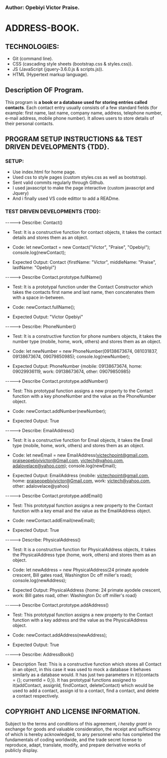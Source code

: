 ### Author: Opebiyi Victor Praise.

# ADDRESS-BOOK.

## TECHNOLOGIES:
* Git (command line).
* CSS (cascading style sheets (bootstrap.css & styles.css)).
* JS  (JavaScript (jquery-3.6.0.js & scripts.js)).
* HTML (Hypertext markup language).


## Description OF Program.

This program is **a book or a database used for storing entries called contacts**. Each contact entry usually consists of a few standard fields (for example: first name, last name, company name, address, telephone number, e-mail address, mobile phone number). It allows users to store details of their personal contacts.

## PROGRAM SETUP INSTRUCTIONS && TEST DRIVEN DEVELOPMENTS {TDD}.

### SETUP:

- Use index.html for home page.
- Used css to style pages (custom styles.css as well as bootstrap).
- Sent valid commits regularly through Github.
- I used javascript to make the page interactive (custom javascript and Jquery)
- And i finally used VS code edittor to add a READme.

### TEST DRIVEN DEVELOPMENTS {TDD}:

-----> Describe: Contact()

* Test: It is a constructive function for contact objects, it takes the contact details and stores them as an object.

* Code: let newContact = new Contact("Victor", "Praise", "Opebiyi");  console.log(newContact);

* Expected Output: Contact {firstName: "Victor", middleName: "Praise", lastName: "Opebiyi"}

-----> Describe Contact.prototype.fullName()

* Test: It is a prototypal function under the Contact Constructor which takes the contacts first name and last name, then concatenates them with a space in-between.

* Code: newContact.fullName();

* Expected Output: "Victor Opebiyi"

-----> Describe: PhoneNumber()

* Test: It is a constructive function for phone numbers objects, it takes the number type (mobile, home, work, others) and stores them as an object.

* Code: let newNumber = new PhoneNumber(09138673674, 081031837, 09138673674, 09079850985); console.log(newNumber);

* Expected Output: PhoneNumber {mobile: 09138673674, home: 09029936119, work: 09138673674, other: 09079850985}


-----> Describe Contact.prototype.addNumber()

* Test: This prototypal function assigns a new property to the Contact function with a key phoneNumber and the value as the PhoneNumber object.

* Code: newContact.addNumber(newNumber);

* Expected Output: True

-----> Describe: EmailAddress()

* Test: It is a constructive function for Email objects, it takes the Email type (mobile, home, work, others) and stores them as an object.

* Code: let newEmail = new EmailAddress(victechpoint@gmail.com, praiseopebiyivictor@Gmail.com, victech@yahoo.com, adalovelace@yahoo.com); console.log(newEmail);

* Expected Output: EmailAddress {mobile: victechpoint@gmail.com,  home: praiseopebiyivictor@Gmail.com, work: victech@yahoo.com, other: adalovelace@yahoo}

-----> Describe Contact.prototype.addEmail()

* Test: This prototypal function assigns a new property to the Contact function with a key email and the value as the EmailAddress object.

* Code: newContact.addEmail(newEmail);

* Expected Output: True

-----> Describe: PhysicalAddress()

* Test: It is a constructive function for PhysicalAddress objects, it takes the PhysicalAddress type (home, work, others) and stores them as an object.

* Code: let newAddress = new PhysicalAddress(24 primate ayodele crescent, Bill gates road, Washington Dc off miller's road); console.log(newAddress);

* Expected Output: PhysicalAddress {home: 24 primate ayodele crescent, work: Bill gates road, other: Washington Dc off miller's road}

-----> Describe Contact.prototype.addAddress()

* Test: This prototypal function assigns a new property to the Contact function with a key address and the value as the PhysicalAddress object.

* Code: newContact.addAddress(newAddress);

* Expected Output: True

-----> Describe: AddressBook()

* Description Test: This is a constructive function which stores all Contact in an object, in this case it was used to mock a database it behaves similarly as a database would. It has just two parameters in it({contacts = {}; currentId = 0;}).  It has prototypal functions assigned to it(addContact, assignId, findContact, deleteContact) which would be used to add a contact, assign id to a contact, find a contact, and delete a contact respectively.

## COPYRIGHT AND LICENSE INFORMATION.

Subject to the terms and conditions of this agreement, _i hereby grant_ in exchange for goods and valuable consideration, the receipt and sufficiency of which is hereby acknowledged, to any personnel who has completed the fundamentals of coding worldwide, and the trade secret license to reproduce, adapt, translate, modify, and prepare derivative works of publicly display.




